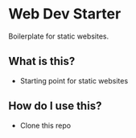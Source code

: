 # Web Dev Starter

Boilerplate for static websites.

## What is this?

* Starting point for static websites

## How do I use this?

* Clone this repo